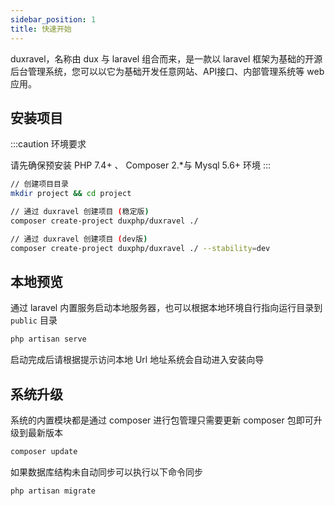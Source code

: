 ```yaml
---
sidebar_position: 1
title: 快速开始
---
```


duxravel，名称由 dux 与 laravel 组合而来，是一款以 laravel 框架为基础的开源后台管理系统，您可以以它为基础开发任意网站、API接口、内部管理系统等 web 应用。


## 安装项目

:::caution 环境要求

请先确保预安装  PHP 7.4+ 、 Composer 2.*与 Mysql 5.6+ 环境
:::

```bash
// 创建项目目录
mkdir project && cd project

// 通过 duxravel 创建项目 (稳定版)
composer create-project duxphp/duxravel ./

// 通过 duxravel 创建项目 (dev版)
composer create-project duxphp/duxravel ./ --stability=dev
```

## 本地预览

通过 laravel 内置服务启动本地服务器，也可以根据本地环境自行指向运行目录到 `public` 目录

```bash
php artisan serve
```

启动完成后请根据提示访问本地 Url 地址系统会自动进入安装向导

## 系统升级

系统的内置模块都是通过 composer 进行包管理只需要更新 composer 包即可升级到最新版本

```bash
composer update
```

如果数据库结构未自动同步可以执行以下命令同步

```
php artisan migrate
```
